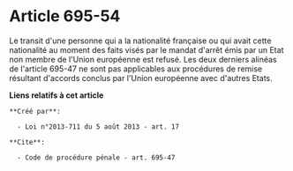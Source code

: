 # Article 695-54

Le transit d'une personne qui a la nationalité française ou qui avait cette nationalité au moment des faits visés par le
mandat d'arrêt émis par un Etat non membre de l'Union européenne est refusé. Les deux derniers alinéas de l'article 695-47 ne
sont pas applicables aux procédures de remise résultant d'accords conclus par l'Union européenne avec d'autres Etats.

**Liens relatifs à cet article**

	**Créé par**:

	  - Loi n°2013-711 du 5 août 2013 - art. 17

	**Cite**:

	  - Code de procédure pénale - art. 695-47
